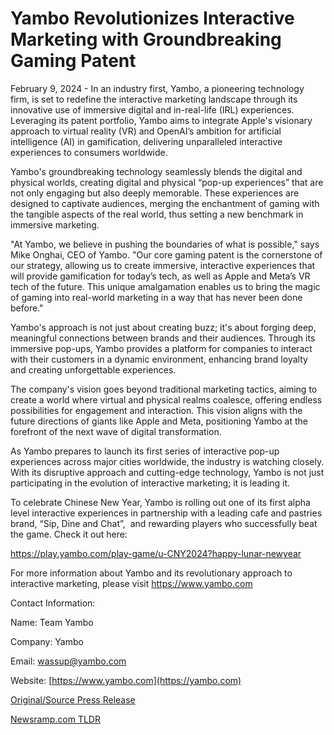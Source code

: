 # Yambo Revolutionizes Interactive Marketing with Groundbreaking Gaming Patent

February 9, 2024 - In an industry first, Yambo, a pioneering technology firm, is set to redefine the interactive marketing landscape through its innovative use of immersive digital and in-real-life (IRL) experiences. Leveraging its patent portfolio, Yambo aims to integrate Apple's visionary approach to virtual reality (VR) and OpenAI’s ambition for artificial intelligence (AI) in gamification, delivering unparalleled interactive experiences to consumers worldwide.

Yambo's groundbreaking technology seamlessly blends the digital and physical worlds, creating digital and physical “pop-up experiences” that are not only engaging but also deeply memorable. These experiences are designed to captivate audiences, merging the enchantment of gaming with the tangible aspects of the real world, thus setting a new benchmark in immersive marketing.

"At Yambo, we believe in pushing the boundaries of what is possible," says Mike Onghai, CEO of Yambo. "Our core gaming patent is the cornerstone of our strategy, allowing us to create immersive, interactive experiences that will provide gamification for today’s tech, as well as Apple and Meta’s VR tech of the future. This unique amalgamation enables us to bring the magic of gaming into real-world marketing in a way that has never been done before."

Yambo's approach is not just about creating buzz; it's about forging deep, meaningful connections between brands and their audiences. Through its immersive pop-ups, Yambo provides a platform for companies to interact with their customers in a dynamic environment, enhancing brand loyalty and creating unforgettable experiences.

The company's vision goes beyond traditional marketing tactics, aiming to create a world where virtual and physical realms coalesce, offering endless possibilities for engagement and interaction. This vision aligns with the future directions of giants like Apple and Meta, positioning Yambo at the forefront of the next wave of digital transformation.

As Yambo prepares to launch its first series of interactive pop-up experiences across major cities worldwide, the industry is watching closely. With its disruptive approach and cutting-edge technology, Yambo is not just participating in the evolution of interactive marketing; it is leading it.

To celebrate Chinese New Year, Yambo is rolling out one of its first alpha level interactive experiences in partnership with a leading cafe and pastries brand, “Sip, Dine and Chat”,  and rewarding players who successfully beat the game. Check it out here:

https://play.yambo.com/play-game/u-CNY2024?happy-lunar-newyear

For more information about Yambo and its revolutionary approach to interactive marketing, please visit https://www.yambo.com

Contact Information:

Name: Team Yambo

Company: Yambo

Email: wassup@yambo.com

Website: [https://www.yambo.com](https://yambo.com) 

[Original/Source Press Release](https://blockchainwire.io/press-release/yambo-revolutionizes-interactive-marketing-with-groundbreaking-gaming-patent) 

[Newsramp.com TLDR](https://newsramp.com/None) 